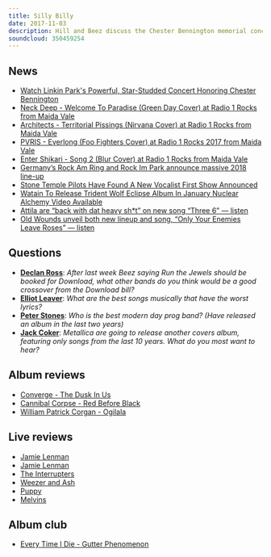 ```yaml
---
title: Silly Billy
date: 2017-11-03
description: Hill and Beez discuss the Chester Bennington memorial concert with guest appearances from members of Bring Me The Horizon, A Day To Remember and Blink 182, Radio 1 Rocks featuring Architects and Enter Shikari, new music from Watain and Attila, album reviews from Converge, Cannibal Corpse and Billy Corgan, live reviews of the Interrupters, Jamie Lenman, Ash, Weezer, Puppy and Melvins, while Album Club is the breakthrough release from metalcore stalwarts Every Time I Die and Gutter Phenomenon.
soundcloud: 350459254
---
```


## News

- [Watch Linkin Park's Powerful, Star-Studded Concert Honoring Chester Bennington](http://www.rollingstone.com/music/news/watch-linkin-parks-powerful-concert-for-chester-bennington-w510417)
- [Neck Deep - Welcome To Paradise (Green Day Cover) at Radio 1 Rocks from Maida Vale](https://www.youtube.com/watch?v=bJg1DoLgHjg)
- [Architects - Territorial Pissings (Nirvana Cover) at Radio 1 Rocks from Maida Vale](https://www.youtube.com/watch?v=NaMy8ADYfsQ)
- [PVRIS - Everlong (Foo Fighters Cover) at Radio 1 Rocks 2017 from Maida Vale](https://www.youtube.com/watch?v=J7As1Nh43VQ)
- [Enter Shikari - Song 2 (Blur Cover) at Radio 1 Rocks from Maida Vale](https://www.youtube.com/watch?v=vyASMb3YQCQ)
- [Germany’s Rock Am Ring and Rock Im Park announce massive 2018 line-up](http://www.nme.com/news/music/rock-am-ring-rock-im-park-2018-line-up-2154658)
- [Stone Temple Pilots Have Found A New Vocalist First Show Announced](http://www.metalinjection.net/shocking-revelations/stone-temple-pilots-have-found-a-new-vocalist-first-show-announced)
- [Watain To Release Trident Wolf Eclipse Album In January Nuclear Alchemy Video Available](http://www.blabbermouth.net/news/watain-to-release-trident-wolf-eclipse-album-in-january-nuclear-alchemy-video-available/)
- [Attila are “back with dat heavy sh*t” on new song “Three 6” — listen](https://www.altpress.com/news/entry/attila_three_6_new_song)
- [Old Wounds unveil both new lineup and song, “Only Your Enemies Leave Roses” — listen](https://www.altpress.com/features/entry/old_wounds_interview_kevin_iavaroni)

## Questions

- **[Declan Ross](https://www.facebook.com/thatsnotmetalpodcast/posts/2200545680171964?comment_id=2200548693504996&comment_tracking=%7B%22tn%22%3A%22R9%22%7D)**: *After last week Beez saying Run the Jewels should be booked for Download, what other bands do you think would be a good crossover from the Download bill?*
- **[Elliot Leaver](https://www.facebook.com/thatsnotmetalpodcast/posts/2200545680171964?comment_id=2200548620171670&comment_tracking=%7B%22tn%22%3A%22R9%22%7D)**: *What are the best songs musically that have the worst lyrics?*
- **[Peter Stones](https://www.facebook.com/thatsnotmetalpodcast/posts/2200545680171964?comment_id=2200554096837789&comment_tracking=%7B%22tn%22%3A%22R9%22%7D)**: *Who is the best modern day prog band? (Have released an album in the last two years)*
- **[Jack Coker](https://www.facebook.com/thatsnotmetalpodcast/posts/2200545680171964?comment_id=2200561660170366&comment_tracking=%7B%22tn%22%3A%22R9%22%7D)**: *Metallica are going to release another covers album, featuring only songs from the last 10 years. What do you most want to hear?*

## Album reviews

- [Converge - The Dusk In Us](https://itunes.apple.com/gb/album/the-dusk-in-us/1268332757)
- [Cannibal Corpse - Red Before Black](https://itunes.apple.com/gb/album/red-before-black/1275186727)
- [William Patrick Corgan - Ogilala](https://itunes.apple.com/gb/album/ogilala/1271228356)

## Live reviews

- [Jamie Lenman](https://www.setlist.fm/setlist/jamie-lenman/2017/st-pancras-old-church-london-england-23e37cdb.html)
- [Jamie Lenman](https://www.setlist.fm/setlist/jamie-lenman/2017/st-pancras-old-church-london-england-23e37cdb.html)
- [The Interrupters](https://www.songkick.com/concerts/30887794-interrupters-at-fonda-theatre)
- [Weezer and Ash](https://www.songkick.com/concerts/29603044-weezer-at-sse-arena-wembley)
- [Puppy](https://www.songkick.com/concerts/31109969-puppy-at-boston-music-room)
- [Melvins](https://www.songkick.com/concerts/30639939-melvins-at-electric-brixton)

## Album club

- [Every Time I Die - Gutter Phenomenon](https://itunes.apple.com/gb/album/gutter-phenomenon/283334017)
